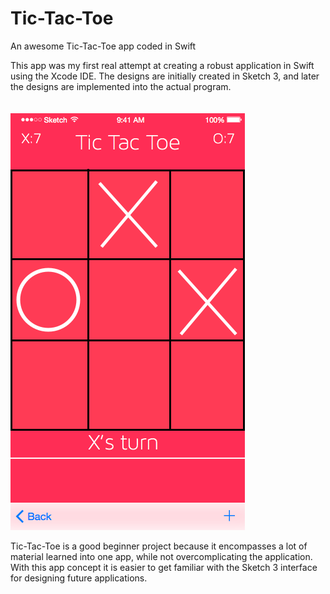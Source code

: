# Tic-Tac-Toe
An awesome Tic-Tac-Toe app coded in Swift

This app was my first real attempt at creating a robust application in Swift using the Xcode IDE.
The designs are initially created in Sketch 3, and later the designs are implemented into the actual program.
</br></br></br>
<img src="https://raw.githubusercontent.com/tjosan007/Tic-Tac-Toe/master/Designs/iPhone%206.png">

Tic-Tac-Toe is a good beginner project because it encompasses a lot of material learned into one app, while not overcomplicating the application. With this app concept it is easier to get familiar with the Sketch 3 interface for designing future applications.
